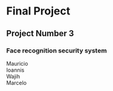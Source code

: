 # Final Project  

## Project Number 3  

### Face recognition security system  

Mauricio  
Ioannis  
Wajih  
Marcelo  